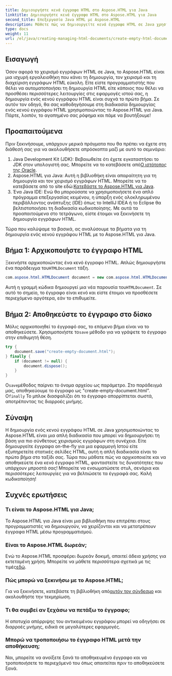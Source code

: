 ```yaml
---
title: Δημιουργήστε κενά έγγραφα HTML στο Aspose.HTML για Java
linktitle: Δημιουργήστε κενά έγγραφα HTML στο Aspose.HTML για Java
second_title: Επεξεργασία Java HTML με Aspose.HTML
description: Μάθετε πώς να δημιουργείτε κενά έγγραφα HTML σε Java χρησιμοποιώντας το Aspose.HTML με τον αναλυτικό μας οδηγό βήμα προς βήμα, ιδανικό για προγραμματιστές όλων των επιπέδων.
type: docs
weight: 11
url: /el/java/creating-managing-html-documents/create-empty-html-documents/
---
```

## Εισαγωγή
Όσον αφορά το χειρισμό εγγράφων HTML σε Java, το Aspose.HTML είναι μια ισχυρή εργαλειοθήκη που κάνει τη δημιουργία, τον χειρισμό και τη διαχείριση εγγράφων HTML εύκολη. Είτε είστε προγραμματιστής που θέλει να αυτοματοποιήσει τη δημιουργία HTML είτε κάποιος που θέλει να προσθέσει περισσότερες λειτουργίες στις εφαρμογές ιστού σας, η δημιουργία ενός κενού εγγράφου HTML είναι συχνά το πρώτο βήμα. Σε αυτόν τον οδηγό, θα σας καθοδηγήσουμε στη διαδικασία δημιουργίας ενός κενού εγγράφου HTML χρησιμοποιώντας το Aspose.HTML για Java. Πάρτε, λοιπόν, το αγαπημένο σας ρόφημα και πάμε να βουτήξουμε!
## Προαπαιτούμενα
Πριν ξεκινήσουμε, υπάρχουν μερικά πράγματα που θα πρέπει να έχετε στη διάθεσή σας για να ακολουθήσετε απρόσκοπτα μαζί με αυτό το σεμινάριο:
1.  Java Development Kit (JDK): Βεβαιωθείτε ότι έχετε εγκαταστήσει το JDK στον υπολογιστή σας. Μπορείτε να το κατεβάσετε από[Ο ιστότοπος της Oracle](https://www.oracle.com/java/technologies/javase-jdk11-downloads.html).
2. Aspose.HTML για Java: Αυτή η βιβλιοθήκη είναι απαραίτητη για τη δημιουργία και τον χειρισμό εγγράφων HTML. Μπορείτε να το κατεβάσετε από το site εδώ:[Κατεβάστε το Aspose.HTML για Java](https://releases.aspose.com/html/java/).
3. Ένα Java IDE: Ενώ θα μπορούσατε να χρησιμοποιήσετε ένα απλό πρόγραμμα επεξεργασίας κειμένου, η ύπαρξη ενός ολοκληρωμένου περιβάλλοντος ανάπτυξης (IDE) όπως το IntelliJ IDEA ή το Eclipse θα βελτιστοποιήσει τη διαδικασία κωδικοποίησης.
Με αυτά τα προαπαιτούμενα στο τετράγωνο, είστε έτοιμοι να ξεκινήσετε τη δημιουργία εγγράφων HTML.

Τώρα που καλύψαμε τα βασικά, ας αναλύσουμε τα βήματα για τη δημιουργία ενός κενού εγγράφου HTML με το Aspose.HTML για Java.
## Βήμα 1: Αρχικοποιήστε το έγγραφο HTML
Ξεκινήστε αρχικοποιώντας ένα κενό έγγραφο HTML.
 Απλώς δημιουργήστε ένα παράδειγμα του`HTMLDocument` τάξη.
```java
com.aspose.html.HTMLDocument document = new com.aspose.html.HTMLDocument();
```
 Αυτή η γραμμή κώδικα δημιουργεί μια νέα παρουσία του`HTMLDocument`. Σε αυτό το σημείο, το έγγραφο είναι κενό και είστε έτοιμοι να προσθέσετε περιεχόμενο αργότερα, εάν το επιθυμείτε.
## Βήμα 2: Αποθηκεύστε το έγγραφο στο δίσκο
Μόλις αρχικοποιηθεί το έγγραφό σας, το επόμενο βήμα είναι να το αποθηκεύσετε.
 Χρησιμοποιήστε το`save` μέθοδο για να γράψετε το έγγραφο στην επιθυμητή θέση.
```java
try {
    document.save("create-empty-document.html");
} finally {
    if (document != null) {
        document.dispose();
    }
}
```
 Ο`save`μέθοδος παίρνει το όνομα αρχείου ως παράμετρο. Στο παράδειγμά μας, αποθηκεύουμε το έγγραφο ως "create-empty-document.html". Ο`finally` Το μπλοκ διασφαλίζει ότι το έγγραφο απορρίπτεται σωστά, αποτρέποντας τις διαρροές μνήμης.
## Σύναψη
Η δημιουργία ενός κενού εγγράφου HTML σε Java χρησιμοποιώντας το Aspose.HTML είναι μια απλή διαδικασία που μπορεί να δημιουργήσει τη βάση για πιο σύνθετους χειρισμούς εγγράφων στη συνέχεια. Είτε δημιουργείτε έγγραφα on-the-fly για μια εφαρμογή Ιστού είτε εξυπηρετείτε στατικές σελίδες HTML, αυτή η απλή διαδικασία είναι το πρώτο βήμα στο ταξίδι σας. 
Τώρα που μάθατε πώς να αρχικοποιείτε και να αποθηκεύετε ένα κενό έγγραφο HTML, φανταστείτε τις δυνατότητες που υπάρχουν μπροστά σας! Μπορείτε να ενσωματώσετε στυλ, σενάρια και περισσότερες λειτουργίες για να βελτιώσετε τα έγγραφά σας. Καλή κωδικοποίηση!
## Συχνές ερωτήσεις
### Τι είναι το Aspose.HTML για Java;
Το Aspose.HTML για Java είναι μια βιβλιοθήκη που επιτρέπει στους προγραμματιστές να δημιουργούν, να χειρίζονται και να μετατρέπουν έγγραφα HTML μέσω προγραμματισμού.
### Είναι το Aspose.HTML δωρεάν;
Ενώ το Aspose.HTML προσφέρει δωρεάν δοκιμή, απαιτεί άδεια χρήσης για εκτεταμένη χρήση. Μπορείτε να μάθετε περισσότερα σχετικά με τις τιμές[εδώ](https://purchase.aspose.com/buy).
### Πώς μπορώ να ξεκινήσω με το Aspose.HTML;
 Για να ξεκινήσετε, κατεβάστε τη βιβλιοθήκη από[αυτόν τον σύνδεσμο](https://releases.aspose.com/html/java/) και ακολουθήστε την τεκμηρίωση.
### Τι θα συμβεί αν ξεχάσω να πετάξω το έγγραφο;
Η αποτυχία απόρριψης του αντικειμένου εγγράφου μπορεί να οδηγήσει σε διαρροές μνήμης, ειδικά σε μεγαλύτερες εφαρμογές.
### Μπορώ να τροποποιήσω το έγγραφο HTML μετά την αποθήκευση;
Ναι, μπορείτε να ανοίξετε ξανά το αποθηκευμένο έγγραφο και να τροποποιήσετε το περιεχόμενό του όπως απαιτείται πριν το αποθηκεύσετε ξανά.